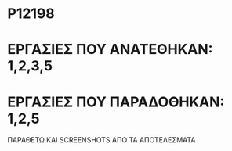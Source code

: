 # P12198

# ΕΡΓΑΣΙΕΣ ΠΟΥ ΑΝΑΤΕΘΗΚΑΝ: 1,2,3,5

# ΕΡΓΑΣΙΕΣ ΠΟΥ ΠΑΡΑΔΟΘΗΚΑΝ: 1,2,5

ΠΑΡΑΘΕΤΩ ΚΑΙ SCREENSHOTS ΑΠΟ ΤΑ ΑΠΟΤΕΛΕΣΜΑΤΑ

